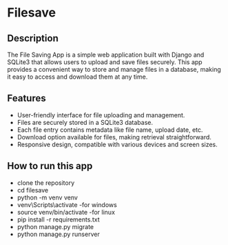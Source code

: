 # Filesave
## Description

The File Saving App is a simple web application built with Django and SQLite3 that allows users to upload and save files securely. This app provides a convenient way to store and manage files in a database, making it easy to access and download them at any time.

## Features

- User-friendly interface for file uploading and management.
- Files are securely stored in a SQLite3 database.
- Each file entry contains metadata like file name, upload date, etc.
- Download option available for files, making retrieval straightforward.
- Responsive design, compatible with various devices and screen sizes.
  
## How to run this app


- clone the repository <br>
- cd filesave <br>
- python -m venv venv <br>
- venv\Scripts\activate -for windows <br>
- source venv/bin/activate -for linux <br>
- pip install -r requirements.txt <br>
- python manage.py migrate <br>
- python manage.py runserver <br>



